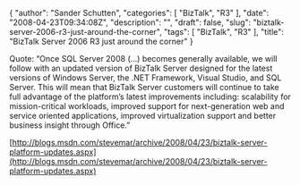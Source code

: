 {
  "author": "Sander Schutten",
  "categories": [
    "BizTalk",
    "R3"
  ],
  "date": "2008-04-23T09:34:08Z",
  "description": "",
  "draft": false,
  "slug": "biztalk-server-2006-r3-just-around-the-corner",
  "tags": [
    "BizTalk",
    "R3"
  ],
  "title": "BizTalk Server 2006 R3 just around the corner"
}


Quote: “Once SQL Server 2008 (…) becomes generally available, we will follow with an updated version of BizTalk Server designed for the latest versions of Windows Server, the .NET Framework, Visual Studio, and SQL Server.   This will mean that BizTalk Server customers will continue to take full advantage of the platform’s latest improvements including: scalability for mission-critical workloads, improved support for next-generation web and service oriented applications, improved virtualization support and better business insight through Office.”

[http://blogs.msdn.com/stevemar/archive/2008/04/23/biztalk-server-platform-updates.aspx](http://blogs.msdn.com/stevemar/archive/2008/04/23/biztalk-server-platform-updates.aspx)

